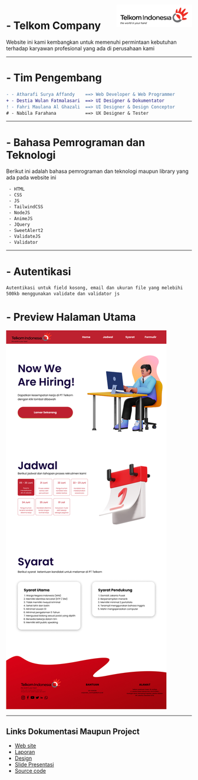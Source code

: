 <a href="https://formpendaftaran.netlify.app">
    <img src="./src/UI/assets/1594112773573_compress_PNG%20Logo%20Sekunder%20Telkom.png" alt="Telkom Indonesia logo" title="Aimeos" align="right" height="60" />
</a>

# - Telkom Company

Website ini kami kembangkan untuk memenuhi permintaan kebutuhan terhadap karyawan profesional yang ada di perusahaan kami

---

# - Tim Pengembang

```diff
- - Atharafi Surya Affandy    ==> Web Developer & Web Programmer
+ - Destia Wulan Fatmalasari  ==> UI Designer & Dokumentator
! - Fahri Maulana Al Ghazali  ==> UI Designer & Design Conceptor
# - Nabila Farahana           ==> UX Designer & Tester
```

---

# - Bahasa Pemrograman dan Teknologi

Berikut ini adalah bahasa pemrograman dan teknologi maupun library yang ada pada website ini

     - HTML
     - CSS
     - JS
     - TailwindCSS
     - NodeJS
     - AnimeJS
     - JQuery
     - SweetAlert2
     - ValidateJS
     - Validator

---

# - Autentikasi

    Autentikasi untuk field kosong, email dan ukuran file yang melebihi 500kb menggunakan validate dan validator js

# - Preview Halaman Utama

[![Aimeos TYPO3 demo](./src/UI/assets/mainPageUI.jpg)](https://formpendaftaran.netlify.app)

---

## Links Dokumentasi Maupun Project

- [Web site](https://formpendaftaran.netlify.app)
- [Laporan](https://docs.google.com/document/d/1XGC0nfJi1o2XNUkILSqLR8uq3SKGrlIEmbJzueXKgBw/edit)
- [Design](https://www.figma.com/file/hi0JFWkuKQbLd3h48okuoO/Untitled?node-id=2%3A4)
- [Slide Presentasi](https://docs.google.com/presentation/d/15TkydV-cCkR7cZbCfkLPWGdbpXHHWThzDmmsGXbOtww/edit#slide=id.g71fdc4dfea_0_210)
- [Source code](https://github.com/MrNewbie3/tubes-2-tefa8/tree/main/src/UI)

